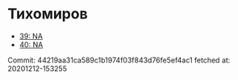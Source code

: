 # Тихомиров
- [39: NA](39.md)
- [40: NA](40.md)

Commit: 44219aa31ca589c1b1974f03f843d76fe5ef4ac1
 fetched at: 20201212-153255
